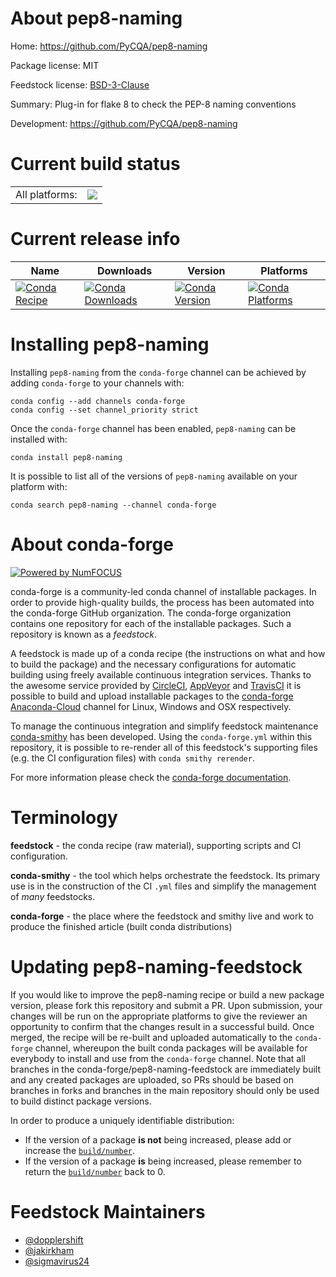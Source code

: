 About pep8-naming
=================

Home: https://github.com/PyCQA/pep8-naming

Package license: MIT

Feedstock license: [BSD-3-Clause](https://github.com/conda-forge/pep8-naming-feedstock/blob/master/LICENSE.txt)

Summary: Plug-in for flake 8 to check the PEP-8 naming conventions

Development: https://github.com/PyCQA/pep8-naming

Current build status
====================


<table><tr><td>All platforms:</td>
    <td>
      <a href="https://dev.azure.com/conda-forge/feedstock-builds/_build/latest?definitionId=4054&branchName=master">
        <img src="https://dev.azure.com/conda-forge/feedstock-builds/_apis/build/status/pep8-naming-feedstock?branchName=master">
      </a>
    </td>
  </tr>
</table>

Current release info
====================

| Name | Downloads | Version | Platforms |
| --- | --- | --- | --- |
| [![Conda Recipe](https://img.shields.io/badge/recipe-pep8--naming-green.svg)](https://anaconda.org/conda-forge/pep8-naming) | [![Conda Downloads](https://img.shields.io/conda/dn/conda-forge/pep8-naming.svg)](https://anaconda.org/conda-forge/pep8-naming) | [![Conda Version](https://img.shields.io/conda/vn/conda-forge/pep8-naming.svg)](https://anaconda.org/conda-forge/pep8-naming) | [![Conda Platforms](https://img.shields.io/conda/pn/conda-forge/pep8-naming.svg)](https://anaconda.org/conda-forge/pep8-naming) |

Installing pep8-naming
======================

Installing `pep8-naming` from the `conda-forge` channel can be achieved by adding `conda-forge` to your channels with:

```
conda config --add channels conda-forge
conda config --set channel_priority strict
```

Once the `conda-forge` channel has been enabled, `pep8-naming` can be installed with:

```
conda install pep8-naming
```

It is possible to list all of the versions of `pep8-naming` available on your platform with:

```
conda search pep8-naming --channel conda-forge
```


About conda-forge
=================

[![Powered by NumFOCUS](https://img.shields.io/badge/powered%20by-NumFOCUS-orange.svg?style=flat&colorA=E1523D&colorB=007D8A)](http://numfocus.org)

conda-forge is a community-led conda channel of installable packages.
In order to provide high-quality builds, the process has been automated into the
conda-forge GitHub organization. The conda-forge organization contains one repository
for each of the installable packages. Such a repository is known as a *feedstock*.

A feedstock is made up of a conda recipe (the instructions on what and how to build
the package) and the necessary configurations for automatic building using freely
available continuous integration services. Thanks to the awesome service provided by
[CircleCI](https://circleci.com/), [AppVeyor](https://www.appveyor.com/)
and [TravisCI](https://travis-ci.com/) it is possible to build and upload installable
packages to the [conda-forge](https://anaconda.org/conda-forge)
[Anaconda-Cloud](https://anaconda.org/) channel for Linux, Windows and OSX respectively.

To manage the continuous integration and simplify feedstock maintenance
[conda-smithy](https://github.com/conda-forge/conda-smithy) has been developed.
Using the ``conda-forge.yml`` within this repository, it is possible to re-render all of
this feedstock's supporting files (e.g. the CI configuration files) with ``conda smithy rerender``.

For more information please check the [conda-forge documentation](https://conda-forge.org/docs/).

Terminology
===========

**feedstock** - the conda recipe (raw material), supporting scripts and CI configuration.

**conda-smithy** - the tool which helps orchestrate the feedstock.
                   Its primary use is in the construction of the CI ``.yml`` files
                   and simplify the management of *many* feedstocks.

**conda-forge** - the place where the feedstock and smithy live and work to
                  produce the finished article (built conda distributions)


Updating pep8-naming-feedstock
==============================

If you would like to improve the pep8-naming recipe or build a new
package version, please fork this repository and submit a PR. Upon submission,
your changes will be run on the appropriate platforms to give the reviewer an
opportunity to confirm that the changes result in a successful build. Once
merged, the recipe will be re-built and uploaded automatically to the
`conda-forge` channel, whereupon the built conda packages will be available for
everybody to install and use from the `conda-forge` channel.
Note that all branches in the conda-forge/pep8-naming-feedstock are
immediately built and any created packages are uploaded, so PRs should be based
on branches in forks and branches in the main repository should only be used to
build distinct package versions.

In order to produce a uniquely identifiable distribution:
 * If the version of a package **is not** being increased, please add or increase
   the [``build/number``](https://docs.conda.io/projects/conda-build/en/latest/resources/define-metadata.html#build-number-and-string).
 * If the version of a package **is** being increased, please remember to return
   the [``build/number``](https://docs.conda.io/projects/conda-build/en/latest/resources/define-metadata.html#build-number-and-string)
   back to 0.

Feedstock Maintainers
=====================

* [@dopplershift](https://github.com/dopplershift/)
* [@jakirkham](https://github.com/jakirkham/)
* [@sigmavirus24](https://github.com/sigmavirus24/)

